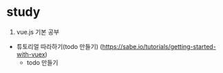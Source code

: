 # study
1. vue.js 기본 공부
- 튜토리얼 따라하기(todo 만들기)
  (https://sabe.io/tutorials/getting-started-with-vuex)
  - todo 만들기